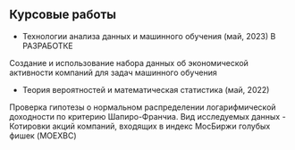 ## Курсовые работы
- Технологии анализа данных и машинного обучения (май, 2023) В РАЗРАБОТКЕ

Создание и использование набора данных об экономической активности компаний для задач машинного обучения

- Теория вероятностей и математическая статистика (май, 2022)

Проверка гипотезы о нормальном распределении логарифмической доходности по критерию Шапиро-Франчиа. Вид исследуемых данных - Котировки акций компаний, входящих в индекс МосБиржи голубых фишек (MOEXBC)

